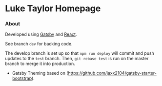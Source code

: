 # Luke Taylor Homepage

### About

Developed using [Gatsby](https://gatsbyjs.org) and [React](https://reactjs.org).

See branch `dev` for backing code.

The develop branch is set up so that `npm run deploy` will commit and push updates to the `test` branch.  Then, `git rebase test` is run on the master branch to merge it into production.

- Gatsby Theming based on (https://github.com/jaxx2104/gatsby-starter-bootstrap).
